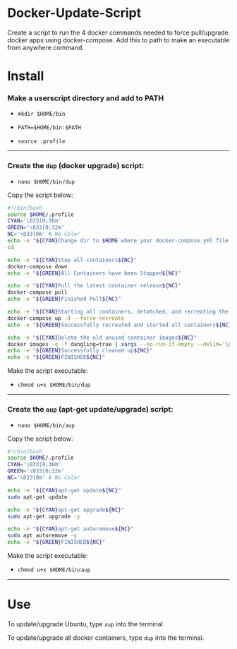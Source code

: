 # Docker-Update-Script
Create a script to run the 4 docker commands needed to force pull/upgrade docker apps using docker-compose.  Add this to path to make an executable from anywhere command.

# Install


### Make a userscript directory and add to PATH

* `mkdir $HOME/bin`

* `PATH=$HOME/bin:$PATH`
  
* `source .profile`

---

### Create the `dup` (docker upgrade) script:

* `nano $HOME/bin/dup`

Copy the script below:

```bash
#!/bin/bash
source $HOME/.profile
CYAN='\033[0;36m'
GREEN='\033[0;32m'
NC='\033[0m' # No Color
echo -e "${CYAN}Change dir to $HOME where your docker-compose.yml file is located${NC}"
cd

echo -e "${CYAN}Stop all containers${NC}"
docker-compose down
echo -e "${GREEN}All Containers have been Stopped${NC}"

echo -e "${CYAN}Pull the latest container release${NC}"
docker-compose pull
echo -e "${GREEN}Finished Pull${NC}"

echo -e "${CYAN}Starting all containers, detatched, and recreating the image using the latest release${NC}"
docker-compose up -d --force-recreate
echo -e "${GREEN}Successfully recreated and started all containers${NC}"

echo -e "${CYAN}Delete the old unused container images${NC}"
docker images -q -f dangling=true | xargs --no-run-if-empty --delim='\n' docker rmi
echo -e "${GREEN}Successfully cleaned up${NC}"
echo -e "${GREEN}FINISHED${NC}"
```

Make the script executable:

* `chmod u+x $HOME/bin/dup`

---

### Create the `aup` (apt-get update/upgrade) script:

* `nano $HOME/bin/aup`

Copy the script below:

```bash
#!/bin/bash
source $HOME/.profile
CYAN='\033[0;36m'
GREEN='\033[0;32m'
NC='\033[0m' # No Color

echo -e "${CYAN}apt-get update${NC}"
sudo apt-get update

echo -e "${CYAN}apt-get upgrade${NC}"
sudo apt-get upgrade -y

echo -e "${CYAN}apt-get autoremove${NC}"
sudo apt autoremove -y
echo -e "${GREEN}FINISHED${NC}"
```

Make the script executable:

* `chmod u+x $HOME/bin/aup`

---

# Use

To update/upgrade Ubuntu, type `aup` into the terminal

To update/upgrade all docker containers, type `dup` into the terminal.

